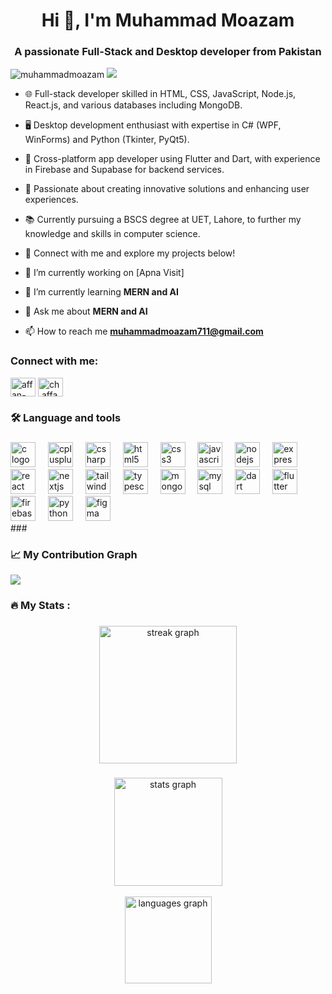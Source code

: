 <h1 align="center">Hi 👋, I'm Muhammad Moazam</h1>
<h3 align="center">A passionate Full-Stack and Desktop developer from Pakistan</h3>

<p align="left"> <img src="https://komarev.com/ghpvc/?username=muhammadmoazam&label=Profile%20views&color=0e75b6&style=flat" alt="muhammadmoazam" />
<img src="https://img.shields.io/github/followers/muhammadmoazam?label=Followers&style=flat-square"/></p>


  
- 🌐 Full-stack developer skilled in HTML, CSS, JavaScript, Node.js, React.js, and various databases including MongoDB.

- 🖥️ Desktop development enthusiast with expertise in C# (WPF, WinForms) and Python (Tkinter, PyQt5).

- 📱 Cross-platform app developer using Flutter and Dart, with experience in Firebase and Supabase for backend services.

- 🚀 Passionate about creating innovative solutions and enhancing user experiences.

- 📚 Currently pursuing a BSCS degree at UET, Lahore, to further my knowledge and skills in computer science.

- 🔗 Connect with me and explore my projects below!

- 🔭 I’m currently working on [Apna Visit]

- 🌱 I’m currently learning **MERN and AI**

- 💬 Ask me about **MERN and AI**

- 📫 How to reach me **muhammadmoazam711@gmail.com**

<h3 align="left">Connect with me:</h3>
<p align="left">
<a href="https://www.linkedin.com/in/muhammadmoazam53/" target="blank"><img align="center" src="https://raw.githubusercontent.com/rahuldkjain/github-profile-readme-generator/master/src/images/icons/Social/linked-in-alt.svg" alt="affan-ch-027443235" height="30" width="40" /></a>
<a href="https://www.instagram.com/m.moazam71/" target="blank"><img align="center" src="https://raw.githubusercontent.com/rahuldkjain/github-profile-readme-generator/master/src/images/icons/Social/instagram.svg" alt="ch.affan.ali" height="30" width="40" /></a>
</p>

###

<h3 align="left">🛠 Language and tools</h3>

###

<div align="left">
  <img src="https://skillicons.dev/icons?i=c" height="40" alt="c logo"  />
  <img width="12" />
  <img src="https://skillicons.dev/icons?i=cpp" height="40" alt="cplusplus logo"  />
  <img width="12" />
  <img src="https://skillicons.dev/icons?i=cs" height="40" alt="csharp logo"  />
  <img width="12" />
  <img src="https://skillicons.dev/icons?i=html" height="40" alt="html5 logo"  />
  <img width="12" />
  <img src="https://skillicons.dev/icons?i=css" height="40" alt="css3 logo"  />
  <img width="12" />
  <img src="https://skillicons.dev/icons?i=js" height="40" alt="javascript logo"  />
  <img width="12" />
  <img src="https://skillicons.dev/icons?i=nodejs" height="40" alt="nodejs logo"  />
  <img width="12" />
  <img src="https://skillicons.dev/icons?i=express" height="40" alt="express logo"  />
  <img width="12" />
  <img src="https://skillicons.dev/icons?i=react" height="40" alt="react logo"  />
  <img width="12" />
  <img src="https://skillicons.dev/icons?i=nextjs" height="40" alt="nextjs logo"  />
  <img width="12" />
  <img src="https://skillicons.dev/icons?i=tailwind" height="40" alt="tailwindcss logo"  />
  <img width="12" />
  <img src="https://skillicons.dev/icons?i=ts" height="40" alt="typescript logo"  />
  <img width="12" />
  <img src="https://skillicons.dev/icons?i=mongodb" height="40" alt="mongodb logo"  />
  <img width="12" />
  <img src="https://skillicons.dev/icons?i=mysql" height="40" alt="mysql logo"  />
  <img width="12" />
  <img src="https://skillicons.dev/icons?i=dart" height="40" alt="dart logo"  />
  <img width="12" />
  <img src="https://skillicons.dev/icons?i=flutter" height="40" alt="flutter logo"  />
  <img width="12" />
  <img src="https://skillicons.dev/icons?i=firebase" height="40" alt="firebase logo"  />
  <img width="12" />
  <img src="https://skillicons.dev/icons?i=py" height="40" alt="python logo"  />
  <img width="12" />
  <img src="https://skillicons.dev/icons?i=figma" height="40" alt="figma logo"  />
</div>
###

<h3>📈  My Contribution Graph</h3>
<img src="https://github-readme-activity-graph.vercel.app/graph?username=MuhammadMoazam&hide_border=true&theme=react-dark&custom_title=Moazam%27s+Contribution+Graph+%28Last+30+Days%29" />

###
<h3 align="left">🔥   My Stats :</h3>

###

<div align="center">
  <img src="https://streak-stats.demolab.com?user=muhammadmoazam&locale=en&mode=daily&theme=dark&hide_border=true&border_radius=5&order=3" height="220" alt="streak graph" onerror="this.style.display='none';" />
</div>

###

###

<div align="center">

  <img src="https://github-readme-stats.vercel.app/api?username=MuhammadMoazam&hide_title=true&hide_rank=false&show_icons=true&include_all_commits=true&count_private=true&disable_animations=false&theme=dark&locale=en&hide_border=true&order=1" height="173" alt="stats graph" onerror="this.style.display='none';" />
  <br>
  <br>
  <img src="https://github-readme-stats.vercel.app/api/top-langs?username=muhammadmoazam&locale=en&hide_title=false&layout=compact&card_width=320&langs_count=5&theme=dark&hide_border=true&order=2" height="139" alt="languages graph"  />
</div>

###
